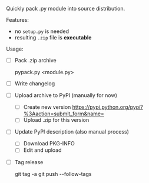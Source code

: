 Quickly pack .py module into source distribution.

Features:

* no `setup.py` is needed
* resulting `.zip` file is **executable**

Usage:

* [ ] Pack .zip archive

    pypack.py <module.py>

* [ ] Write changelog

* [ ] Upload archive to PyPI (manually for now)
  * [ ] Create new version https://pypi.python.org/pypi?%3Aaction=submit_form&name=<module>
  * [ ] Upload .zip for this version

* [ ] Update PyPI description (also manual process)
  * [ ] Download PKG-INFO
  * [ ] Edit and upload

* [ ] Tag release

    git tag -a
    git push --follow-tags
